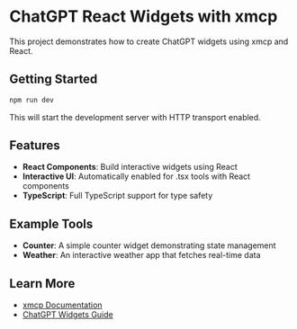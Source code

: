# ChatGPT React Widgets with xmcp

This project demonstrates how to create ChatGPT widgets using xmcp and React.

## Getting Started

```bash
npm run dev
```

This will start the development server with HTTP transport enabled.

## Features

- **React Components**: Build interactive widgets using React
- **Interactive UI**: Automatically enabled for .tsx tools with React components
- **TypeScript**: Full TypeScript support for type safety

## Example Tools

- **Counter**: A simple counter widget demonstrating state management
- **Weather**: An interactive weather app that fetches real-time data

## Learn More

- [xmcp Documentation](https://xmcp.dev)
- [ChatGPT Widgets Guide](https://xmcp.dev/docs/integrations/chatgpt)
